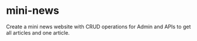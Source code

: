 # mini-news
Create a mini news website with CRUD operations for Admin and APIs to get all articles and one article.
